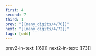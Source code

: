 ```yaml
---
first: 4
second: 7
third: 1
prev: "[[many_digits/4/70]]"
next: "[[many_digits/4/72]]"
tags: [odd]
---
```

prev2-in-text: [[69]]
next2-in-text: [[73]]
